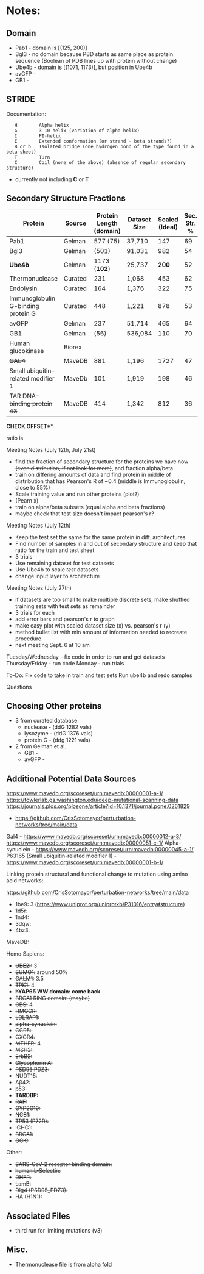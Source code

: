  # Notes:

## Domain

- Pab1 - domain is [(125, 200)]
- Bgl3 - no domain because PBD starts as same place as protein sequence (Boolean of PDB lines up with protein without change)
- Ube4b - domain is [(1071, 1173)], but position in Ube4b
- avGFP -
- GB1 -


## STRIDE

Documentation:

       H	    Alpha helix
	   G	    3-10 helix (variation of alpha helix)
	   I	    PI-helix
	   E	    Extended conformation (or strand - beta strands?)
	   B or	b   Isolated bridge (one hydrogen bond of the type found in a beta-sheet)
	   T	    Turn
	   C	    Coil (none of the above) (absence of regular secondary structure)


 - currently not including **C** or **T**

## Secondary Structure Fractions

| Protein | Source | Protein Length (domain) | Dataset Size | Scaled (Ideal) | Sec. Str. % | Alpha Hel. % | Beta Sheet % |
| ------- | ------ | ----------------------- | ------------ | ----------- | ------------ | -------------| ------ |
| Pab1 | Gelman | 577 (75) | 37,710 | 147 | 69 | TBD | TBD |
| Bgl3 | Gelman | (501) | 91,031 | 982 |54 | TBD | TBD |
| **Ube4b** | Gelman | 1173 (**102**) |25,737 | **200** | 52
| Thermonuclease | Curated | 231 | 1,068 | 453 | 62 |
| Endolysin | Curated | 164 | 1,376 | 322 | 75 |
| Immunoglobulin G-binding protein G | Curated| 448 | 1,221 | 878 | 53
| avGFP | Gelman | 237 | 51,714 | 465| 64 |
| GB1 | Gelman | (56) | 536,084 | 110 | 70 |
| Human glucokinase | Biorex | | |  |
| ~~GAL4~~ | MaveDB | 881 | 1,196 | 1727 | 47 |
| Small ubiquitin-related modifier 1 | MaveDb | 101 | 1,919 | 198  | 46
| ~~TAR DNA-binding protein 43~~ | MaveDB | 414 | 1,342 | 812| 36

**CHECK OFFSET\****

 ratio is





Meeting Notes (July 12th, July 21st)
- ~~find the fraction of secondary structure for the proteins we have now (even distribution, if not look for more)~~, and fraction alpha/beta
- train on differing amounts of data and find protein in middle of distribution that has Pearson's R of ~0.4 (middle is Immunoglobulin, close to 55%)
- Scale training value and run other proteins (plot?)
- (Pearn x)
- train on alpha/beta subsets (equal alpha and beta fractions)
- maybe check that test size doesn't impact pearson's r?

Meeting Notes (July 12th)
- Keep the test set the same for the same protein in diff. architectures
- Find number of samples in and out of secondary structure and keep that ratio for the train and test sheet
- 3 trials
- Use remaining dataset for test datasets
- Use Ube4b to scale _test_ datasets
- change input layer to architecture

Meeting Notes (July 27th)
- if datasets are too small to make multiple discrete sets, make shuffled training
  sets with test sets as remainder
- 3 trials for each
- add error bars and pearson's r to graph
- make easy plot with scaled dataset size (x) vs. pearson's r (y)
- method bullet list with min amount of information needed to recreate procedure
- next meeting Sept. 6 at 10 am

Tuesday/Wednesday - fix code in order to run and get datasets
Thursday/Friday - run code
Monday - run trials

To-Do:
Fix code to take in train and test sets
Run ube4b and redo samples

Questions


## Choosing Other proteins
- 3 from curated database:
   - nuclease - (ddG 1282 vals)
   - lysozyme - (ddG 1376 vals)
   - protein G - (ddg 1221 vals)
- 2 from Gelman et al.
  - GB1 -
  - avGFP -

## Additional Potential Data Sources
https://www.mavedb.org/scoreset/urn:mavedb:00000001-a-1/
https://fowlerlab.gs.washington.edu/deep-mutational-scanning-data
https://journals.plos.org/plosone/article?id=10.1371/journal.pone.0261829
 - https://github.com/CrisSotomayor/perturbation-networks/tree/main/data

Gal4 - https://www.mavedb.org/scoreset/urn:mavedb:00000012-a-3/
https://www.mavedb.org/scoreset/urn:mavedb:00000051-c-1/
Alpha-synuclein - https://www.mavedb.org/scoreset/urn:mavedb:00000045-a-1/
P63165 (Small ubiquitin-related modifier 1) - https://www.mavedb.org/scoreset/urn:mavedb:00000001-b-1/

Linking protein structural and functional change to mutation using amino acid networks:

https://github.com/CrisSotomayor/perturbation-networks/tree/main/data

- 1be9: 3 (https://www.uniprot.org/uniprotkb/P31016/entry#structure)
- 1d5r:
- 1nd4:
- 3dqw:
- 4bz3:

MaveDB:

Homo Sapiens:
- ~~UBE2I:~~ 3
- ~~SUMO1:~~ around 50%
- ~~CALM1:~~ 3.5
- ~~TPK1:~~ 4
- **hYAP65 WW domain: come back**
- ~~BRCA1 RING domain: (maybe)~~
- ~~CBS:~~ 4
- ~~HMGCR:~~
- ~~LDLRAP1:~~
- ~~alpha-synuclein:~~
- ~~CCR5:~~
- ~~CXCR4:~~
- ~~MTHFR:~~ 4
- ~~MSH2:~~
- ~~ErbB2:~~
- ~~Glycophorin A:~~
- ~~PSD95 PDZ3:~~
- ~~NUDT15:~~
- Aβ42:
- p53:
- **TARDBP:**
- ~~RAF:~~
- ~~CYP2C19:~~
- ~~NCS1:~~
- ~~TP53 (P72R):~~
- ~~IGHG1:~~
- ~~BRCA1:~~
- ~~GCK:~~

Other:
- ~~SARS-CoV-2 receptor binding domain:~~
- ~~human L-Selectin:~~
- ~~DHFR:~~
- ~~LamB:~~
- ~~Dlg4 (PSD95_PDZ3):~~
- ~~HA (H1N1):~~

## Associated Files
- third run for limiting mutations (v3)


## Misc.
- Thermonuclease file is from alpha fold
